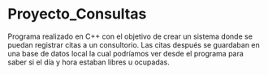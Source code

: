 # Proyecto_Consultas
Programa realizado en C++ con el objetivo de crear un sistema donde se puedan registrar citas a un consultorio. Las citas después se guardaban en una base de datos local la cual podríamos ver desde el programa para saber si el día y hora estaban libres u ocupadas.
